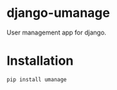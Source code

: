 django-umanage
==============

User management app for django.


Installation
============

    pip install umanage
